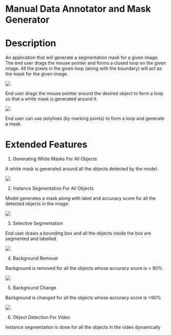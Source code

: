 # Manual Data Annotator and Mask Generator

# Description
 An application that will generate a segmentation mask for a given image. The end user drags the mouse pointer and forms a closed loop on the given image. All the pixels in the given loop (along with the boundary) will act as the mask for the given image.
 
 ![](assets/braintumor.jpeg)
 
 End user drags the mouse pointer around the desired object to form a loop so that a white mask is generated around it.
 
 ![](assets/nuclei.jpeg)
 
 End user can use polylines (by marking points) to form a loop and generate a mask.
 
 # Extended Features
 
 1. Generating White Masks For All Objects
 
  A white mask is generated around all the objects detected by the model.
  
![](assets/pills.jpeg|width=250)

 2. Instance Segmentation For All Objects
 
  Model generates a mask along with label and accuracy score for all the detected objects in the image.
  
![](assets/instanceforall.jpg)

3. Selective Segmentation

End user draws a bounding box and all the objects inside the box are segmented and labelled.

![](assets/selective.jpeg)

4. Background Removal

Background is removed for all the objects whose accuracy score is > 90%

![](assets/bgremove.jpeg)

5. Background Change

Background is changed for all the objects whose accuracy score is >90%

![](assets/bgchange.jpeg)

6. Object Detection For Video

Instance segmentation is done for all the objects in the video dynamically


